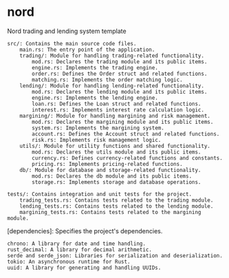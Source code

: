 # nord
Nord trading and lending system template



    src/: Contains the main source code files.
        main.rs: The entry point of the application.
        trading/: Module for handling trading-related functionality.
            mod.rs: Declares the trading module and its public items.
            engine.rs: Implements the trading engine.
            order.rs: Defines the Order struct and related functions.
            matching.rs: Implements the order matching logic.
        lending/: Module for handling lending-related functionality.
            mod.rs: Declares the lending module and its public items.
            engine.rs: Implements the lending engine.
            loan.rs: Defines the Loan struct and related functions.
            interest.rs: Implements interest rate calculation logic.
        margining/: Module for handling margining and risk management.
            mod.rs: Declares the margining module and its public items.
            system.rs: Implements the margining system.
            account.rs: Defines the Account struct and related functions.
            risk.rs: Implements risk management logic.
        utils/: Module for utility functions and shared functionality.
            mod.rs: Declares the utils module and its public items.
            currency.rs: Defines currency-related functions and constants.
            pricing.rs: Implements pricing-related functions.
        db/: Module for database and storage-related functionality.
            mod.rs: Declares the db module and its public items.
            storage.rs: Implements storage and database operations.

    tests/: Contains integration and unit tests for the project.
        trading_tests.rs: Contains tests related to the trading module.
        lending_tests.rs: Contains tests related to the lending module.
        margining_tests.rs: Contains tests related to the margining module.




[dependencies]: Specifies the project's dependencies.

    chrono: A library for date and time handling.
    rust_decimal: A library for decimal arithmetic.
    serde and serde_json: Libraries for serialization and deserialization.
    tokio: An asynchronous runtime for Rust.
    uuid: A library for generating and handling UUIDs.

